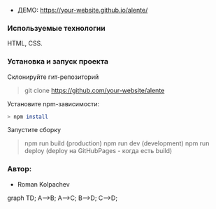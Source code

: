- ДЕМО: https://your-website.github.io/alente/

### Используемые технологии

HTML, CSS.

### Установка и запуск проекта

Склонируйте гит-репозиторий

> git clone <https://github.com/your-website/alente>

Установите npm-зависимости:

```bash
> npm install
```

Запустите сборку

> npm run build (production)
> npm run dev (development)
> npm run deploy (deploy на GitHubPages - когда есть build)

### Автор:

- Roman Kolpachev

graph TD;
    A-->B;
    A-->C;
    B-->D;
    C-->D;

